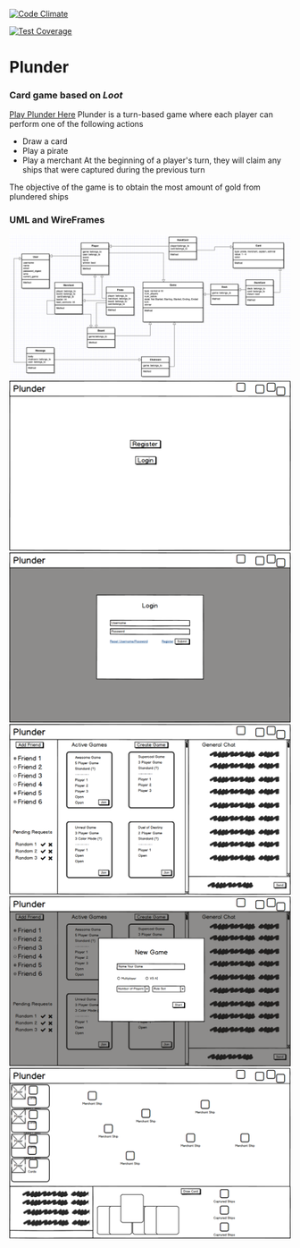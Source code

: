 [![Code Climate](https://codeclimate.com/github/vpatel90/Plunder/badges/gpa.svg)](https://codeclimate.com/github/vpatel90/Plunder)

[![Test Coverage](https://codeclimate.com/github/vpatel90/Plunder/badges/coverage.svg)](https://codeclimate.com/github/vpatel90/Plunder/coverage)

# Plunder
### Card game based on _Loot_

[Play Plunder Here](http://www.playplunder.com)
Plunder is a turn-based game where each player can perform one of the following actions
* Draw a card
* Play a pirate
* Play a merchant
At the beginning of a player's turn, they will claim any ships that were captured during the previous turn

The objective of the game is to obtain the most amount of gold from plundered ships


### UML and WireFrames
![Alt text](/wireframes/uml.png)
![Alt text](/wireframes/Root_No_Session.png)
![Alt text](/wireframes/Login.png)
![Alt text](/wireframes/Root_Session.png)
![Alt text](/wireframes/Create.png)
![Alt text](/wireframes/Game_Show.png)

